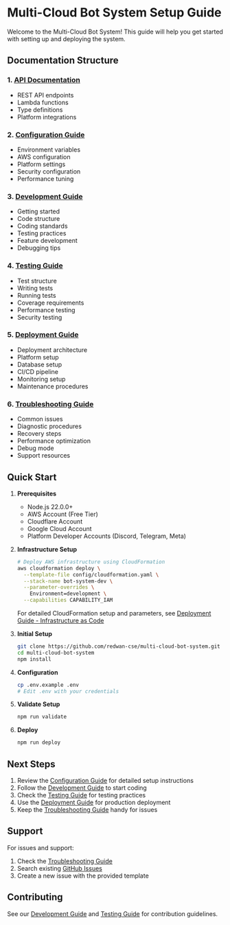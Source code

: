 # Multi-Cloud Bot System Setup Guide

Welcome to the Multi-Cloud Bot System! This guide will help you get started with setting up and deploying the system.

## Documentation Structure

### 1. [API Documentation](./docs/API.md)
- REST API endpoints
- Lambda functions
- Type definitions
- Platform integrations

### 2. [Configuration Guide](./docs/Configuration.md)
- Environment variables
- AWS configuration
- Platform settings
- Security configuration
- Performance tuning

### 3. [Development Guide](./docs/Development.md)
- Getting started
- Code structure
- Coding standards
- Testing practices
- Feature development
- Debugging tips

### 4. [Testing Guide](./docs/Testing.md)
- Test structure
- Writing tests
- Running tests
- Coverage requirements
- Performance testing
- Security testing

### 5. [Deployment Guide](./docs/Deployment.md)
- Deployment architecture
- Platform setup
- Database setup
- CI/CD pipeline
- Monitoring setup
- Maintenance procedures

### 6. [Troubleshooting Guide](./docs/Troubleshooting.md)
- Common issues
- Diagnostic procedures
- Recovery steps
- Performance optimization
- Debug mode
- Support resources

## Quick Start

1. **Prerequisites**
   - Node.js 22.0.0+
   - AWS Account (Free Tier)
   - Cloudflare Account
   - Google Cloud Account
   - Platform Developer Accounts (Discord, Telegram, Meta)

2. **Infrastructure Setup**
   ```bash
   # Deploy AWS infrastructure using CloudFormation
   aws cloudformation deploy \
     --template-file config/cloudformation.yaml \
     --stack-name bot-system-dev \
     --parameter-overrides \
       Environment=development \
     --capabilities CAPABILITY_IAM
   ```
   For detailed CloudFormation setup and parameters, see [Deployment Guide - Infrastructure as Code](./docs/Deployment.md#infrastructure-as-code-cloudformation)

3. **Initial Setup**
   ```bash
   git clone https://github.com/redwan-cse/multi-cloud-bot-system.git
   cd multi-cloud-bot-system
   npm install
   ```

4. **Configuration**
   ```bash
   cp .env.example .env
   # Edit .env with your credentials
   ```

5. **Validate Setup**
   ```bash
   npm run validate
   ```

6. **Deploy**
   ```bash
   npm run deploy
   ```

## Next Steps

1. Review the [Configuration Guide](./docs/Configuration.md) for detailed setup instructions
2. Follow the [Development Guide](./docs/Development.md) to start coding
3. Check the [Testing Guide](./docs/Testing.md) for testing practices
4. Use the [Deployment Guide](./docs/Deployment.md) for production deployment
5. Keep the [Troubleshooting Guide](./docs/Troubleshooting.md) handy for issues

## Support

For issues and support:
1. Check the [Troubleshooting Guide](./docs/Troubleshooting.md)
2. Search existing [GitHub Issues](https://github.com/redwan-cse/multi-cloud-bot-system/issues)
3. Create a new issue with the provided template

## Contributing

See our [Development Guide](./docs/Development.md) and [Testing Guide](./docs/Testing.md) for contribution guidelines.